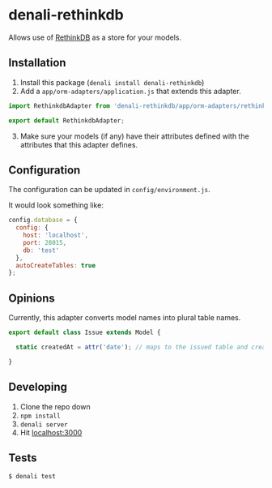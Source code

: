 # denali-rethinkdb

Allows use of [RethinkDB](https://www.rethinkdb.com) as a store for your models.

## Installation

1. Install this package (`denali install denali-rethinkdb`)
2. Add a `app/orm-adapters/application.js` that extends this adapter.

```js
import RethinkdbAdapter from 'denali-rethinkdb/app/orm-adapters/rethinkdb';

export default RethinkdbAdapter;
```

3. Make sure your models (if any) have their attributes defined with the attributes that this adapter defines.

## Configuration

The configuration can be updated in `config/environment.js`.

It would look something like:

```js
config.database = {
  config: {
    host: 'localhost',
    port: 28015,
    db: 'test'
  },
  autoCreateTables: true
};
```

## Opinions

Currently, this adapter converts model names into plural table names.

```js
export default class Issue extends Model {

  static createdAt = attr('date'); // maps to the issued table and createdAt column

}
```

## Developing

1. Clone the repo down
2. `npm install`
3. `denali server`
4. Hit [localhost:3000](http://localhost:3000)


## Tests

```sh
$ denali test
```
